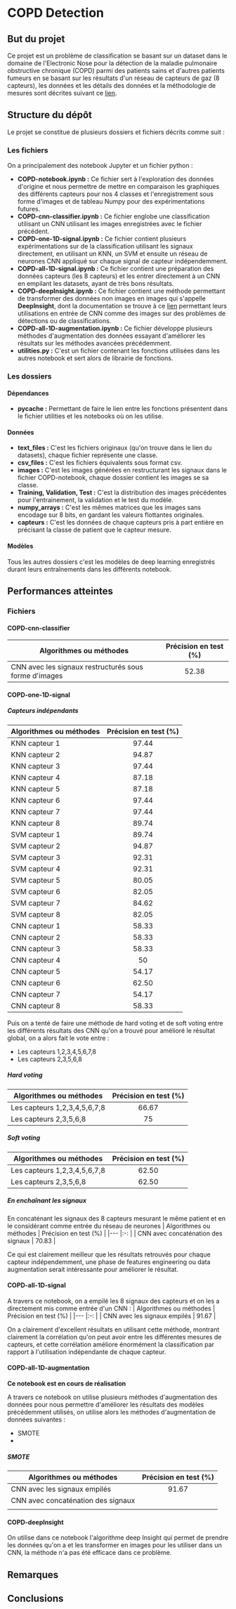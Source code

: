 # COPD Detection
## But du projet 
Ce projet est un problème de classification se basant sur un dataset dans le domaine de l'Electronic Nose pour la détection de la maladie pulmonaire obstructive chronique (COPD) parmi des patients sains et d'autres patients fumeurs en se basant sur les résultats d'un réseau de capteurs de gaz (8 capteurs), les données et les détails des données et la méthodologie de mesures sont décrites suivant ce [lien](https://www.ncbi.nlm.nih.gov/pmc/articles/PMC7838708/?fbclid=IwAR2os2eFQn2hjPFu84r4nB5TY7bxbdmkbwg9kzGoeXLuNeOuU5ExJpcw6rw). 
## Structure du dépôt 
Le projet se constitue de plusieurs dossiers et fichiers décrits comme suit : 
### Les fichiers
On a principalement des notebook Jupyter et un fichier python : 
- **COPD-notebook.ipynb :** Ce fichier sert à l'exploration des données d'origine et nous permettre de mettre en comparaison les graphiques des différents capteurs pour nos 4 classes et l'enregistrement sous forme d'images et de tableau Numpy pour des expérimentations futures. 
- **COPD-cnn-classifier.ipynb :** Ce fichier englobe une classification utilisant un CNN utilisant les images enregistrées avec le fichier précédent. 
- **COPD-one-1D-signal.ipynb :** Ce fichier contient plusieurs expérimentations sur de la classification utilisant les signaux directement, en utilisant un KNN, un SVM et ensuite un réseau de neurones CNN appliqué sur chaque signal de capteur indépendemment.
- **COPD-all-1D-signal.ipynb :** Ce fichier contient une préparation des données capteurs (les 8 capteurs) et les entrer directement à un CNN en empilant les datasets, ayant de très bons résultats. 
- **COPD-deepInsight.ipynb :** Ce fichier contient une méthode permettant de transformer des données non images en images qui s'appelle **DeepInsight**, dont la documentation se trouve à ce [lien](https://github.com/alok-ai-lab/pyDeepInsight) permettant leurs utilisations en entrée de CNN comme des images sur des problèmes de détections ou de classifications. 
- **COPD-all-1D-augmentation.ipynb :** Ce fichier développe plusieurs méthodes d'augmentation des données essayant d'améliorer les résultats sur les méthodes avancées précédemment. 
- **utilities.py :** C'est un fichier contenant les fonctions utilisées dans les autres notebook et sert alors de librairie de fonctions. 
### Les dossiers
#### Dépendances
- **__pycache__ :** Permettant de faire le lien entre les fonctions présentent dans le fichier utilities et les notebooks où on les utilise. 
#### Données
- **text_files :** C'est les fichiers originaux (qu'on trouve dans le lien du datasets), chaque fichier représente une classe. 
- **csv_files :** C'est les fichiers équivalents sous format csv.
- **images :** C'est les images générées en restructurant les signaux dans le fichier COPD-notebook, chaque dossier contient les images se sa classe. 
- **Training, Validation, Test :** C'est la distribution des images précédentes pour l'entrainement, la validation et le test du modèle. 
- **numpy_arrays :** C'est les mêmes matrices que les images sans encodage sur 8 bits, en gardant les valeurs flottantes originales. 
- **capteurs :** C'est les données de chaque capteurs pris à part entière en précisant la classe de patient que le capteur mesure. 
#### Modèles
Tous les autres dossiers c'est les modèles de deep learning enregistrés durant leurs entraînements dans les différents notebook. 
## Performances atteintes
### Fichiers
#### COPD-cnn-classifier
|   Algorithmes ou méthodes    |   Précision en test (%)    |
|---                                |:-:    |
| CNN avec les signaux restructurés sous forme d'images | 52.38 |
#### COPD-one-1D-signal
##### Capteurs indépendants
|   Algorithmes ou méthodes    |   Précision en test (%)    |
|---            |:-:    |
| KNN capteur 1 | 97.44 |
| KNN capteur 2 | 94.87 |
| KNN capteur 3 | 97.44 |
| KNN capteur 4 | 87.18 |
| KNN capteur 5 | 87.18 |
| KNN capteur 6 | 97.44 |
| KNN capteur 7 | 97.44 |
| KNN capteur 8 | 89.74 |
| SVM capteur 1 | 89.74 |
| SVM capteur 2 | 94.87 |
| SVM capteur 3 | 92.31 |
| SVM capteur 4 | 92.31 |
| SVM capteur 5 | 80.05 |
| SVM capteur 6 | 82.05 |
| SVM capteur 7 | 84.62 |
| SVM capteur 8 | 82.05 |
| CNN capteur 1 | 58.33 |
| CNN capteur 2 | 58.33 |
| CNN capteur 3 | 58.33 |
| CNN capteur 4 | 50    |
| CNN capteur 5 | 54.17 |
| CNN capteur 6 | 62.50 |
| CNN capteur 7 | 54.17 |
| CNN capteur 8 | 58.33 |
Puis on a tenté de faire une méthode de hard voting et de soft voting entre les différents résultats des CNN qu'on a trouvé pour amélioré le résultat global, on a alors fait le vote entre : 
- Les capteurs 1,2,3,4,5,6,7,8
- Les capteurs 2,3,5,6,8
##### Hard voting
|   Algorithmes ou méthodes    |   Précision en test (%)    |
|---            |:-:    |
| Les capteurs 1,2,3,4,5,6,7,8 | 66.67 |
| Les capteurs 2,3,5,6,8 | 75 |
##### Soft voting
|   Algorithmes ou méthodes    |   Précision en test (%)    |
|---            |:-:    |
| Les capteurs 1,2,3,4,5,6,7,8 | 62.50 |
| Les capteurs 2,3,5,6,8 | 62.50 |
##### En enchaînant les signaux
En concaténant les signaux des 8 capteurs mesurant le même patient et en le considérant comme entrée du réseau de neurones
|   Algorithmes ou méthodes    |   Précision en test (%)    |
|---            |:-:    |
| CNN avec concaténation des signaux | 70.83 |

Ce qui est clairement meilleur que les résultats retrouvés pour chaque capteur indépendemment, une phase de features engineering ou data augmentation serait intéressante pour améliorer le résultat.  
#### COPD-all-1D-signal
A travers ce notebook, on a empilé les 8 signaux des capteurs et on les a directement mis comme entrée d'un CNN : 
|   Algorithmes ou méthodes    |   Précision en test (%)    |
|---            |:-:    |
| CNN avec les signaux empilés | 91.67 |

On a clairement d'excellent résultats en utilisant cette méthode, montrant clairement la corrélation qu'on peut avoir entre les différentes mesures de capteurs, et cette corrélation améliore énormément la classification par rapport à l'utilisation indépendante de chaque capteur. 
#### COPD-all-1D-augmentation
**Ce notebook est en cours de réalisation**

A travers ce notebook on utilise plusieurs méthodes d'augmentation des données pour nous permettre d'améliorer les résultats des modèles précédemment utilisés, on utilise alors les méthodes d'augmentation de données suivantes : 
- SMOTE
- 
##### SMOTE
|   Algorithmes ou méthodes    |   Précision en test (%)    |
|---            |:-:    |
| CNN avec les signaux empilés | 91.67 |
| CNN avec concaténation des signaux |  |
|  |  |

#### COPD-deepInsight
On utilise dans ce notebook l'algorithme deep Insight qui permet de prendre les données qu'on a et les transformer en images pour les utiliser dans un CNN, la méthode n'a pas été efficace dans ce problème. 
## Remarques
## Conclusions
